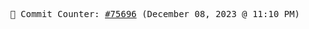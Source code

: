 <p align="center">
    <samp>
        📮 Commit Counter: <a href="https://github.com/Javascript-void0/Javascript-void0/commits/main">#75696</a> (December 08, 2023 @ 11:10 PM)
    </samp>
</p>